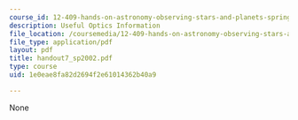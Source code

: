 ```yaml
---
course_id: 12-409-hands-on-astronomy-observing-stars-and-planets-spring-2002
description: Useful Optics Information
file_location: /coursemedia/12-409-hands-on-astronomy-observing-stars-and-planets-spring-2002/1e0eae8fa82d2694f2e61014362b40a9_handout7_sp2002.pdf
file_type: application/pdf
layout: pdf
title: handout7_sp2002.pdf
type: course
uid: 1e0eae8fa82d2694f2e61014362b40a9

---
```

None